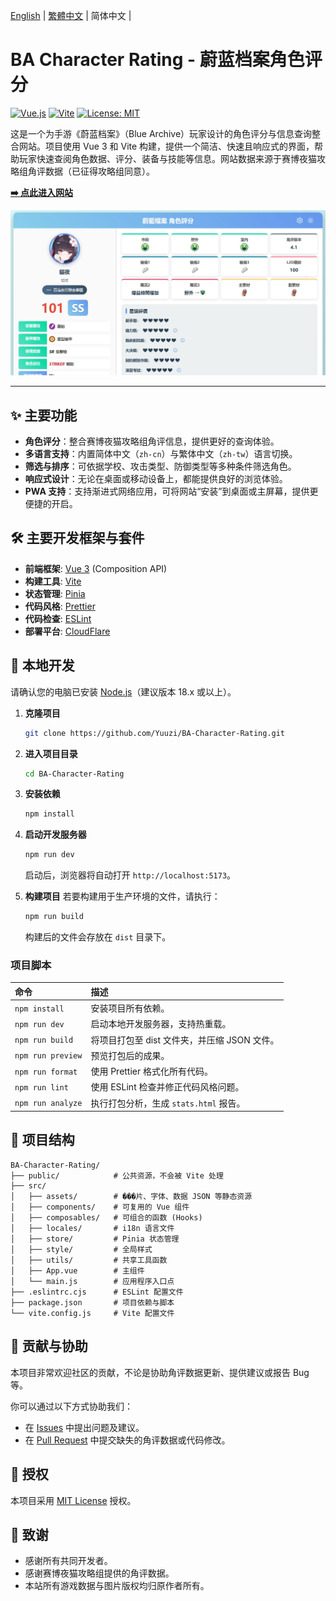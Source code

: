 <p>
  <a href="./README.en.md">English</a> | 
  <a href="../README.md">繁體中文</a> | 
  简体中文 | 
</p>

# BA Character Rating - 蔚蓝档案角色评分

<p align="left">
  <a href="https://vuejs.org/"><img alt="Vue.js" src="https://img.shields.io/badge/Vue.js-3-4FC08D?style=flat-square"></a>
  <a href="https://vitejs.dev/"><img alt="Vite" src="https://img.shields.io/badge/Vite-5-646CFF?style=flat-square"></a>
  <a href="https://opensource.org/licenses/MIT"><img alt="License: MIT" src="https://img.shields.io/badge/License-MIT-yellow.svg?style=flat-square"></a>
</p>

这是一个为手游《蔚蓝档案》（Blue Archive）玩家设计的角色评分与信息查询整合网站。项目使用 Vue 3 和 Vite 构建，提供一个简洁、快速且响应式的界面，帮助玩家快速查阅角色数据、评分、装备与技能等信息。网站数据来源于赛博夜猫攻略组角评数据（已征得攻略组同意）。

**[➡️ 点此进入网站](https://ba-character-rating.pages.dev/)**

![项目预览图](https://raw.githubusercontent.com/Yuuzi261/BA-Character-Rating/refs/heads/main/public/og_image.webp)

---

## ✨ 主要功能

*   **角色评分**：整合赛博夜猫攻略组角评信息，提供更好的查询体验。
*   **多语言支持**：内置简体中文（`zh-cn`）与繁体中文（`zh-tw`）语言切换。
*   **筛选与排序**：可依据学校、攻击类型、防御类型等多种条件筛选角色。
*   **响应式设计**：无论在桌面或移动设备上，都能提供良好的浏览体验。
*   **PWA 支持**：支持渐进式网络应用，可将网站“安装”到桌面或主屏幕，提供更便捷的开启。

## 🛠️ 主要开发框架与套件

*   **前端框架**: [Vue 3](https://vuejs.org/) (Composition API)
*   **构建工具**: [Vite](https://vitejs.dev/)
*   **状态管理**: [Pinia](https://pinia.vuejs.org/)
*   **代码风格**: [Prettier](https://prettier.io/)
*   **代码检查**: [ESLint](https://eslint.org/)
*   **部署平台**: [CloudFlare](https://www.cloudflare.com/)

## 🚀 本地开发

请确认您的电脑已安装 [Node.js](https://nodejs.org/)（建议版本 18.x 或以上）。

1.  **克隆项目**
    ```bash
    git clone https://github.com/Yuuzi/BA-Character-Rating.git
    ```

2.  **进入项目目录**
    ```bash
    cd BA-Character-Rating
    ```

3.  **安装依赖**
    ```bash
    npm install
    ```

4.  **启动开发服务器**
    ```bash
    npm run dev
    ```
    启动后，浏览器将自动打开 `http://localhost:5173`。

5.  **构建项目**
    若要构建用于生产环境的文件，请执行：
    ```bash
    npm run build
    ```
    构建后的文件会存放在 `dist` 目录下。

### 项目脚本
 
| 命令 | 描述 |
| :--- | :--- |
| `npm install` | 安装项目所有依赖。 |
| `npm run dev` | 启动本地开发服务器，支持热重载。 |
| `npm run build` | 将项目打包至 dist 文件夹，并压缩 JSON 文件。 |
| `npm run preview` | 预览打包后的成果。 |
| `npm run format` | 使用 Prettier 格式化所有代码。 |
| `npm run lint` | 使用 ESLint 检查并修正代码风格问题。 |
| `npm run analyze` | 执行打包分析，生成 `stats.html` 报告。 |

## 📁 项目结构

```
BA-Character-Rating/
├── public/            # 公共资源，不会被 Vite 处理
├── src/
│   ├── assets/        # ���片、字体、数据 JSON 等静态资源
│   ├── components/    # 可复用的 Vue 组件
│   ├── composables/   # 可组合的函数 (Hooks)
│   ├── locales/       # i18n 语言文件
│   ├── store/         # Pinia 状态管理
│   ├── style/         # 全局样式
│   ├── utils/         # 共享工具函数
│   ├── App.vue        # 主组件
│   └── main.js        # 应用程序入口点
├── .eslintrc.cjs      # ESLint 配置文件
├── package.json       # 项目依赖与脚本
└── vite.config.js     # Vite 配置文件
```

## 🤝 贡献与协助

本项目非常欢迎社区的贡献，不论是协助角评数据更新、提供建议或报告 Bug 等。

你可以通过以下方式协助我们：

*   在 [Issues](https://github.com/Yuuzi261/BA-Character-Rating/issues) 中提出问题及建议。
*   在 [Pull Request](https://github.com/Yuuzi261/BA-Character-Rating/pulls) 中提交缺失的角评数据或代码修改。

## 📄 授权

本项目采用 [MIT License](https://opensource.org/licenses/MIT) 授权。

## 🙏 致谢

*   感谢所有共同开发者。
*   感谢赛博夜猫攻略组提供的角评数据。
*   本站所有游戏数据与图片版权均归原作者所有。
